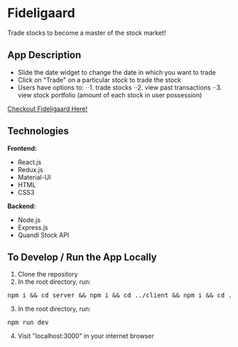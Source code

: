 # Fideligaard

Trade stocks to become a master of the stock market!

## App Description

* Slide the date widget to change the date in which you want to trade
* Click on "Trade" on a particular stock to trade the stock
* Users have options to:
⋅⋅1. trade stocks
⋅⋅2. view past transactions
⋅⋅3. view stock portfolio (amount of each stock in user possession)


[Checkout Fideligaard Here!](https://fideligaard-app.herokuapp.com)

## Technologies

<strong>Frontend:</strong>
* React.js
* Redux.js
* Material-UI
* HTML
* CSS3

<strong>Backend:</strong>
* Node.js
* Express.js
* Quandl Stock API


## To Develop / Run the App Locally
1. Clone the repository
2. In the root directory, run:
<pre>npm i && cd server && npm i && cd ../client && npm i && cd ..</pre>
3. In the root directory, run:
<pre>npm run dev</pre>
4. Visit "localhost:3000" in your internet browser
